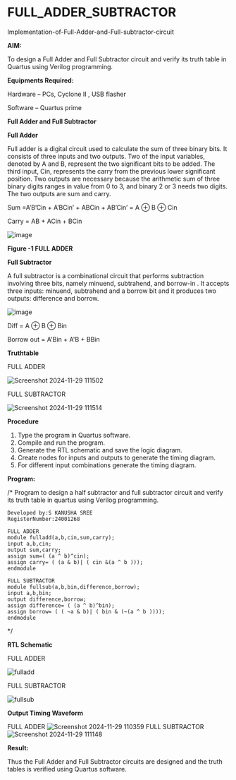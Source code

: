 # FULL_ADDER_SUBTRACTOR

Implementation-of-Full-Adder-and-Full-subtractor-circuit

**AIM:**

To design a Full Adder and Full Subtractor circuit and verify its truth table in Quartus using Verilog programming.

**Equipments Required:**

Hardware – PCs, Cyclone II , USB flasher

Software – Quartus prime

**Full Adder and Full Subtractor**

**Full Adder**

Full adder is a digital circuit used to calculate the sum of three binary bits. It consists of three inputs and two outputs. Two of the input variables, denoted by A and B, represent the two significant bits to be added. The third input, Cin, represents the carry from the previous lower significant position. Two outputs are necessary because the arithmetic sum of three binary digits ranges in value from 0 to 3, and binary 2 or 3 needs two digits. The two outputs are sum and carry.

Sum =A’B’Cin + A’BCin’ + ABCin + AB’Cin’ = A ⊕ B ⊕ Cin 

Carry = AB + ACin + BCin

![image](https://github.com/naavaneetha/FULL_ADDER_SUBTRACTOR/assets/154305477/0f30ba51-5ffb-4198-845f-18e054f675e7)

**Figure -1 FULL ADDER**

**Full Subtractor**

A full subtractor is a combinational circuit that performs subtraction involving three bits, namely minuend, subtrahend, and borrow-in . It accepts three inputs: minuend, subtrahend and a borrow bit and it produces two outputs: difference and borrow.

![image](https://github.com/naavaneetha/FULL_ADDER_SUBTRACTOR/assets/154305477/02b24f51-ab51-4304-9ad6-7b81ffc1ead5)

Diff = A ⊕ B ⊕ Bin 

Borrow out = A'Bin + A'B + BBin

**Truthtable**

FULL ADDER

![Screenshot 2024-11-29 111502](https://github.com/user-attachments/assets/df227008-b29e-4f35-993d-8b667962c4f4)

FULL SUBTRACTOR

![Screenshot 2024-11-29 111514](https://github.com/user-attachments/assets/bbc64cf0-5f2d-49a5-bbb7-f21db7562874)

**Procedure**

 1. Type the program in Quartus software.
 2. Compile and run the program.
 3. Generate the RTL schematic and save the logic diagram.
 4. Create nodes for inputs and outputs to generate the timing diagram.
 5. For different input combinations generate the timing diagram.


**Program:**

/* Program to design a half subtractor and full subtractor circuit and verify its truth table in quartus using Verilog programming.
```
Developed by:S KANUSHA SREE
RegisterNumber:24001268
```
```
FULL ADDER
module fulladd(a,b,cin,sum,carry);
input a,b,cin;
output sum,carry;
assign sum=( (a ^ b)^cin);
assign carry= ( (a & b)| ( cin &(a ^ b )));
endmodule
```
```
FULL SUBTRACTOR
module fullsub(a,b,bin,difference,borrow);
input a,b,bin;
output difference,borrow;
assign difference= ( (a ^ b)^bin);
assign borrow= ( ( ~a & b)| ( bin & (~(a ^ b ))));
endmodule

```
*/

**RTL Schematic**

FULL ADDER

![fulladd](https://github.com/user-attachments/assets/2f970ebe-e29b-4a26-8fd7-1626b8d4eed3)


FULL SUBTRACTOR

![fullsub](https://github.com/user-attachments/assets/8099b64a-11b1-4cb4-ac96-f13a5d948e16)

**Output Timing Waveform**

FULL ADDER
![Screenshot 2024-11-29 110359](https://github.com/user-attachments/assets/b5adea79-a614-47df-b67c-d490e738173c)
FULL SUBTRACTOR
![Screenshot 2024-11-29 111148](https://github.com/user-attachments/assets/1da81fde-3bd5-4947-8eaa-b626e37dcd76)

**Result:**

Thus the Full Adder and Full Subtractor circuits are designed and the truth tables is verified using Quartus software.



